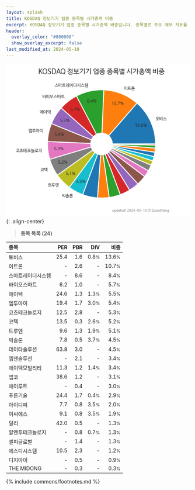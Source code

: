 ```yaml
---
layout: splash
title: KOSDAQ 정보기기 업종 종목별 시가총액 비중
excerpt: KOSDAQ 정보기기 업종 종목별 시가총액 비중입니다. 종목별로 주요 재무 지표를 함께 표시합니다.
header:
  overlay_color: "#800000"
  show_overlay_excerpt: false
last_modified_at: 2024-05-10
---
```



![KOSDAQ 정보기기 업종 종목별 시가총액 비중](/stats/sector/images/kosdaq_업종_정보기기_종목.png){: .align-center}


> **종목 목록 (24)**<a id="list"></a>

| **종목** | **PER** | **PBR** | **DIV** | **비중** |
| :------- | ------: | ------: | ------: | -------: |
| 토비스 | 25.4 | 1.6 | 0.8<small>%</small> | 13.6<small>%</small> |
| 이트론 | - | 2.6 | - | 10.7<small>%</small> |
| 스마트레이더시스템 | - | 8.6 | - | 8.4<small>%</small> |
| 바이오스마트 | 6.2 | 1.0 | - | 5.7<small>%</small> |
| 에이텍 | 24.6 | 1.3 | 1.3<small>%</small> | 5.5<small>%</small> |
| 엠투아이 | 19.4 | 1.7 | 3.0<small>%</small> | 5.4<small>%</small> |
| 코츠테크놀로지 | 12.5 | 2.8 | - | 5.3<small>%</small> |
| 코텍 | 13.5 | 0.3 | 2.6<small>%</small> | 5.2<small>%</small> |
| 트루엔 | 9.6 | 1.3 | 1.9<small>%</small> | 5.1<small>%</small> |
| 빅솔론 | 7.8 | 0.5 | 3.7<small>%</small> | 4.5<small>%</small> |
| 데이타솔루션 | 63.8 | 3.0 | - | 4.5<small>%</small> |
| 엠젠솔루션 | - | 2.1 | - | 3.4<small>%</small> |
| 에이텍모빌리티 | 11.3 | 1.2 | 1.4<small>%</small> | 3.4<small>%</small> |
| 앱코 | 38.6 | 1.2 | - | 3.1<small>%</small> |
| 에이루트 | - | 0.4 | - | 3.0<small>%</small> |
| 푸른기술 | 24.4 | 1.7 | 0.4<small>%</small> | 2.9<small>%</small> |
| 아이디피 | 7.7 | 0.8 | 3.5<small>%</small> | 2.0<small>%</small> |
| 이씨에스 | 9.1 | 0.8 | 3.5<small>%</small> | 1.9<small>%</small> |
| 딜리 | 42.0 | 0.5 | - | 1.3<small>%</small> |
| 알엔투테크놀로지 | - | 0.8 | 0.7<small>%</small> | 1.3<small>%</small> |
| 셀피글로벌 | - | 1.4 | - | 1.3<small>%</small> |
| 에스디시스템 | 10.5 | 2.3 | - | 1.2<small>%</small> |
| 디지아이 | - | 0.5 | - | 0.9<small>%</small> |
| THE MIDONG | - | 0.3 | - | 0.3<small>%</small> |

{% include commons/footnotes.md %}